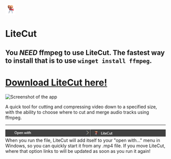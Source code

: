 ![LiteCut icon](./repo_resources/LiteCut.png)

# LiteCut

## You *NEED* ffmpeg to use LiteCut.  The fastest way to install that is to use `winget install ffmpeg`.

# [Download LiteCut here!](https://github.com/gotimo2/LiteCut/releases)

![Screenshot of the app]([./repo_resources/Screenshot_app.png)

A quick tool for cutting and compressing video down to a specified size, with the ability to choose where to cut and merge audio tracks using ffmpeg.

---- 

![Screenshot of open with](./repo_resources/Screenshot_openwith.png)
When you run the file, LiteCut will add itself to your "open with..." menu in Windows, so you can quickly start it from any .mp4 file. If you move LiteCut, where that option links to will be updated as soon as you run it again!
